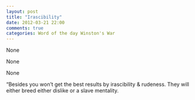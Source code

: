 ```yaml
---
layout: post
title: "Irascibility"
date: 2012-03-21 22:00
comments: true
categories: Word of the day Winston's War
---
```


None


None


None


“Besides you won’t get the best results by irascibility & rudeness. They will either breed either dislike or a slave mentality.

